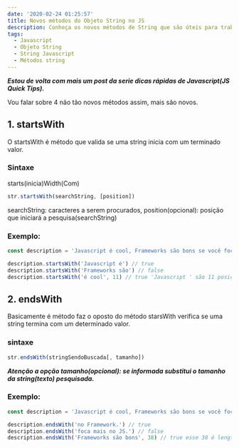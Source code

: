 ```yaml
---
date: '2020-02-24 01:25:57'
title: Novos métodos do Objeto String no JS
description: Conheça os novos métodos de String que são úteis para trabalhar no dia a dia.
tags:
  - Javascript
  - Objeto String
  - String Javascript
  - Métodos string
---
```

***Estou de volta com mais um post da serie dicas rápidas de Javascript(JS Quick Tips).***

Vou falar sobre 4 não tão novos métodos assim, mais são novos.

## 1. startsWith 
O startsWith é método que valida se uma string inicia com um terminado valor.

### Sintaxe
starts(inicia)Width(Com)
```javascript
str.startsWith(searchString, [position])
```
searchString: caracteres a serem procurados, position(opcional): posição que iniciará a pesquisa(searchString)

### Exemplo:
```javascript
const description = 'Javascript é cool, Frameworks são bons se você foca mais no JS do que no Framework.'

description.startsWith('Javascript é') // true
description.startsWith('Frameworks são') // false
description.startsWith('é cool', 11) // true 'Javascript ' são 11 posições devido ao espaço que é um caracter.
```

## 2. endsWith
Basicamente é método faz o oposto do método starsWith verifica se uma string termina com um determinado valor.

### sintaxe
```javascript
str.endsWith(stringSendoBuscada[, tamanho])
```
***Atenção a opção tamanho(opcional): se informada substitui o tamanho da string(texto) pesquisada.***

### Exemplo:
```javascript
const description = 'Javascript é cool, Frameworks são bons se você foca mais no JS do que no Framework.'

description.endsWith('no Framework.') // true
description.endsWith('foca mais no JS.') // false
description.endsWith('Frameworks são bons', 38) // true esse 38 é length do texto até a palavra 'bons'
```
